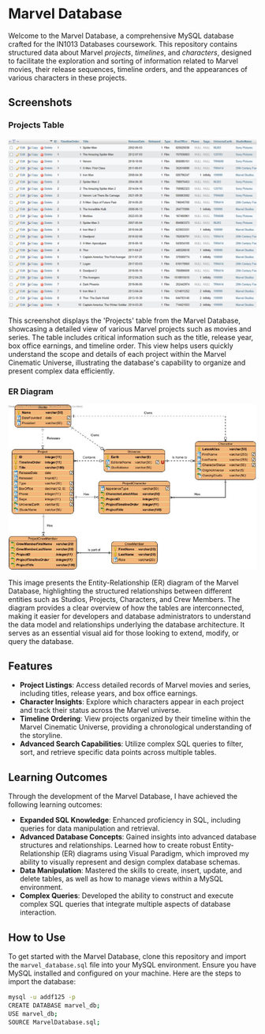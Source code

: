 # Marvel Database

Welcome to the Marvel Database, a comprehensive MySQL database crafted for the IN1013 Databases coursework. This repository contains structured data about Marvel _projects_, _timelines_, and _characters_, designed to facilitate the exploration and sorting of information related to Marvel movies, their release sequences, timeline orders, and the appearances of various characters in these projects.

## Screenshots

### Projects Table
![projects-table](images/projects-table.PNG)

This screenshot displays the 'Projects' table from the Marvel Database, showcasing a detailed view of various Marvel projects such as movies and series. The table includes critical information such as the title, release year, box office earnings, and timeline order. This view helps users quickly understand the scope and details of each project within the Marvel Cinematic Universe, illustrating the database's capability to organize and present complex data efficiently.

### ER Diagram
![er-diagram](images/er-diagram.jpg)

This image presents the Entity-Relationship (ER) diagram of the Marvel Database, highlighting the structured relationships between different entities such as Studios, Projects, Characters, and Crew Members. The diagram provides a clear overview of how the tables are interconnected, making it easier for developers and database administrators to understand the data model and relationships underlying the database architecture. It serves as an essential visual aid for those looking to extend, modify, or query the database.

## Features

- **Project Listings**: Access detailed records of Marvel movies and series, including titles, release years, and box office earnings.
- **Character Insights**: Explore which characters appear in each project and track their status across the Marvel universe.
- **Timeline Ordering**: View projects organized by their timeline within the Marvel Cinematic Universe, providing a chronological understanding of the storyline.
- **Advanced Search Capabilities**: Utilize complex SQL queries to filter, sort, and retrieve specific data points across multiple tables.

## Learning Outcomes

Through the development of the Marvel Database, I have achieved the following learning outcomes:

- **Expanded SQL Knowledge**: Enhanced proficiency in SQL, including queries for data manipulation and retrieval.
- **Advanced Database Concepts**: Gained insights into advanced database structures and relationships. Learned how to create robust Entity-Relationship (ER) diagrams using Visual Paradigm, which improved my ability to visually represent and design complex database schemas.
- **Data Manipulation**: Mastered the skills to create, insert, update, and delete tables, as well as how to manage views within a MySQL environment.
- **Complex Queries**: Developed the ability to construct and execute complex SQL queries that integrate multiple aspects of database interaction.


## How to Use

To get started with the Marvel Database, clone this repository and import the `marvel_database.sql` file into your MySQL environment. Ensure you have MySQL installed and configured on your machine. Here are the steps to import the database:

```bash
mysql -u addf125 -p
CREATE DATABASE marvel_db;
USE marvel_db;
SOURCE MarvelDatabase.sql;
```
